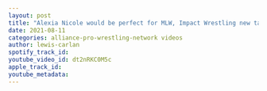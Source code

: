 ```yaml
---
layout: post
title: "Alexia Nicole would be perfect for MLW, Impact Wrestling new talent to debut this week, Leon Ruff"
date: 2021-08-11
categories: alliance-pro-wrestling-network videos
author: lewis-carlan
spotify_track_id: 
youtube_video_id: dt2nRKC0M5c
apple_track_id: 
youtube_metadata: 
---
```

